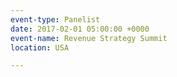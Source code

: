 ```yaml
---
event-type: Panelist
date: 2017-02-01 05:00:00 +0000
event-name: Revenue Strategy Summit
location: USA

---
```


